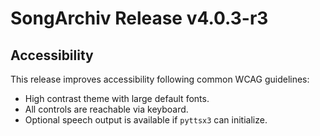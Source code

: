 # SongArchiv Release v4.0.3-r3

## Accessibility

This release improves accessibility following common WCAG guidelines:

- High contrast theme with large default fonts.
- All controls are reachable via keyboard.
- Optional speech output is available if `pyttsx3` can initialize.
